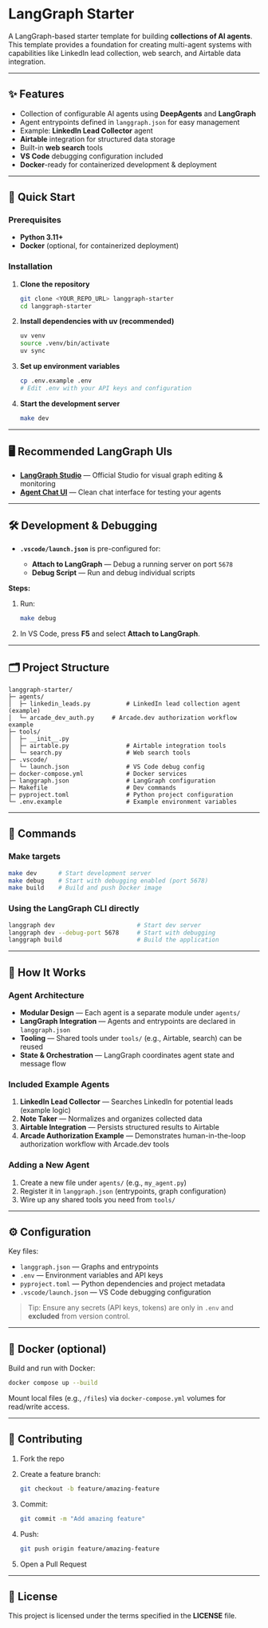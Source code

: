 # LangGraph Starter

A LangGraph-based starter template for building **collections of AI agents**. This template provides a foundation for creating multi-agent systems with capabilities like LinkedIn lead collection, web search, and Airtable data integration.

---

## ✨ Features

- Collection of configurable AI agents using **DeepAgents** and **LangGraph**
- Agent entrypoints defined in `langgraph.json` for easy management
- Example: **LinkedIn Lead Collector** agent
- **Airtable** integration for structured data storage
- Built-in **web search** tools
- **VS Code** debugging configuration included
- **Docker**-ready for containerized development & deployment

---

## 🚀 Quick Start

### Prerequisites
- **Python 3.11+**
- **Docker** (optional, for containerized deployment)

### Installation

1. **Clone the repository**
   ```bash
   git clone <YOUR_REPO_URL> langgraph-starter
   cd langgraph-starter
   ```

2. **Install dependencies with uv (recommended)**

   ```bash
   uv venv
   source .venv/bin/activate
   uv sync
   ```

3. **Set up environment variables**

   ```bash
   cp .env.example .env
   # Edit .env with your API keys and configuration
   ```

4. **Start the development server**

   ```bash
   make dev
   ```
   
---

## 🖥️ Recommended LangGraph UIs

* **[LangGraph Studio](https://smith.langchain.com/studio)** — Official Studio for visual graph editing & monitoring
* **[Agent Chat UI](https://agentchat.vercel.app)** — Clean chat interface for testing your agents

---

## 🛠️ Development & Debugging

* **`.vscode/launch.json`** is pre-configured for:

  * **Attach to LangGraph** — Debug a running server on port `5678`
  * **Debug Script** — Run and debug individual scripts

**Steps:**

1. Run:

   ```bash
   make debug
   ```
2. In VS Code, press **F5** and select **Attach to LangGraph**.

---

## 🗂️ Project Structure

```text
langgraph-starter/
├─ agents/
│  ├─ linkedin_leads.py          # LinkedIn lead collection agent (example)
│  └─ arcade_dev_auth.py     # Arcade.dev authorization workflow example
├─ tools/
│  ├─ __init__.py
│  ├─ airtable.py                # Airtable integration tools
│  └─ search.py                  # Web search tools
├─ .vscode/
│  └─ launch.json                # VS Code debug config
├─ docker-compose.yml            # Docker services
├─ langgraph.json                # LangGraph configuration
├─ Makefile                      # Dev commands
├─ pyproject.toml                # Python project configuration
└─ .env.example                  # Example environment variables
```

---

## 🧰 Commands

### Make targets

```bash
make dev      # Start development server
make debug    # Start with debugging enabled (port 5678)
make build    # Build and push Docker image
```

### Using the LangGraph CLI directly

```bash
langgraph dev                       # Start dev server
langgraph dev --debug-port 5678     # Start with debugging
langgraph build                     # Build the application
```

---

## 🧠 How It Works

### Agent Architecture

* **Modular Design** — Each agent is a separate module under `agents/`
* **LangGraph Integration** — Agents and entrypoints are declared in `langgraph.json`
* **Tooling** — Shared tools under `tools/` (e.g., Airtable, search) can be reused
* **State & Orchestration** — LangGraph coordinates agent state and message flow

### Included Example Agents

1. **LinkedIn Lead Collector** — Searches LinkedIn for potential leads (example logic)
2. **Note Taker** — Normalizes and organizes collected data
3. **Airtable Integration** — Persists structured results to Airtable
4. **Arcade Authorization Example** — Demonstrates human-in-the-loop authorization workflow with Arcade.dev tools

### Adding a New Agent

1. Create a new file under `agents/` (e.g., `my_agent.py`)
2. Register it in `langgraph.json` (entrypoints, graph configuration)
3. Wire up any shared tools you need from `tools/`

---

## ⚙️ Configuration

Key files:

* `langgraph.json` — Graphs and entrypoints
* `.env` — Environment variables and API keys
* `pyproject.toml` — Python dependencies and project metadata
* `.vscode/launch.json` — VS Code debugging configuration

> Tip: Ensure any secrets (API keys, tokens) are only in `.env` and **excluded** from version control.

---

## 🐳 Docker (optional)

Build and run with Docker:

```bash
docker compose up --build
```

Mount local files (e.g., `/files`) via `docker-compose.yml` volumes for read/write access.

---

## 🤝 Contributing

1. Fork the repo
2. Create a feature branch:

   ```bash
   git checkout -b feature/amazing-feature
   ```
3. Commit:

   ```bash
   git commit -m "Add amazing feature"
   ```
4. Push:

   ```bash
   git push origin feature/amazing-feature
   ```
5. Open a Pull Request

---

## 📄 License

This project is licensed under the terms specified in the **LICENSE** file.

```